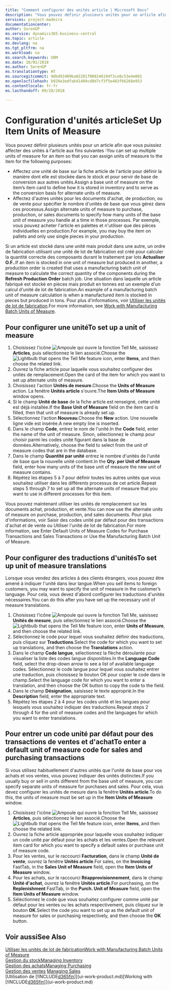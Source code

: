 ```yaml
---
title: "Comment configurer des unités article | Microsoft Docs"
description: "Vous pouvez définir plusieurs unités pour un article afin de pouvoir affecter des unités à l'article."
services: project-madeira
documentationcenter: 
author: SorenGP
ms.service: dynamics365-business-central
ms.topic: article
ms.devlang: na
ms.tgt_pltfrm: na
ms.workload: na
ms.search.keywords: UOM
ms.date: 10/01/2018
ms.author: SorenGP
ms.translationtype: HT
ms.sourcegitcommit: 9dbd92409ba02281f008246194f3ce0c53e4e001
ms.openlocfilehash: b920a3edfab41409cd8d7cf3f5e463f66268e953
ms.contentlocale: fr-fr
ms.lasthandoff: 09/28/2018

---
```

# <a name="set-up-item-units-of-measure"></a><span data-ttu-id="7e416-103">Configuration d'unités article</span><span class="sxs-lookup"><span data-stu-id="7e416-103">Set Up Item Units of Measure</span></span>
<span data-ttu-id="7e416-104">Vous pouvez définir plusieurs unités pour un article afin que vous puissiez affecter des unités à l'article aux fins suivantes :</span><span class="sxs-lookup"><span data-stu-id="7e416-104">You can set up multiple units of measure for an item so that you can assign units of measure to the item for the following purposes:</span></span>

- <span data-ttu-id="7e416-105">Affectez une unité de base sur la fiche article de l'article pour définir la manière dont elle est stockée dans le stock et pour servir de base de conversion aux autres unités.</span><span class="sxs-lookup"><span data-stu-id="7e416-105">Assign a base unit of measure on the item’s item card to define how it is stored in inventory and to serve as the conversion basis for alternate units of measure.</span></span>
- <span data-ttu-id="7e416-106">Affectez d'autres unités pour les documents d'achat, de production, ou de vente pour spécifier le nombre d'unités de base que vous gérez dans ces processus.</span><span class="sxs-lookup"><span data-stu-id="7e416-106">Assign alternate units of measure to purchase, production, or sales documents to specify how many units of the base unit of measure you handle at a time in those processes.</span></span> <span data-ttu-id="7e416-107">Par exemple, vous pouvez acheter l'article en palettes et n'utiliser que des pièces individuelles en production.</span><span class="sxs-lookup"><span data-stu-id="7e416-107">For example, you may buy the item on pallets and only use single pieces in your production.</span></span>

<span data-ttu-id="7e416-108">Si un article est stocké dans une unité mais produit dans une autre, un ordre de fabrication utilisant une unité de lot de fabrication est créé pour calculer la quantité correcte des composants durant le traitement par lots **Actualiser O.F.**.</span><span class="sxs-lookup"><span data-stu-id="7e416-108">If an item is stocked in one unit of measure but produced in another, a production order is created that uses a manufacturing batch unit of measure to calculate the correct quantity of the components during the **Refresh Production Order** batch job.</span></span> <span data-ttu-id="7e416-109">Une situation dans laquelle un article fabriqué est stocké en pièces mais produit en tonnes est un exemple d'un calcul d'unité de lot de fabrication.</span><span class="sxs-lookup"><span data-stu-id="7e416-109">An example of a manufacturing batch unit of measure calculation is when a manufactured item is stocked in pieces but produced in tons.</span></span> <span data-ttu-id="7e416-110">Pour plus d'informations, voir [Utiliser les unités de lot de fabrication](production-how-to-use-the-manufacturing-batch-unit-of-measure.md).</span><span class="sxs-lookup"><span data-stu-id="7e416-110">For more information, see [Work with Manufacturing Batch Units of Measure](production-how-to-use-the-manufacturing-batch-unit-of-measure.md).</span></span>

## <a name="to-set-up-a-unit-of-measure"></a><span data-ttu-id="7e416-111">Pour configurer une unité</span><span class="sxs-lookup"><span data-stu-id="7e416-111">To set up a unit of measure</span></span>
1. <span data-ttu-id="7e416-112">Choisissez l'icône ![Ampoule qui ouvre la fonction Tell Me](media/ui-search/search_small.png "Dites-moi ce que vous voulez faire"), saisissez **Articles**, puis sélectionnez le lien associé.</span><span class="sxs-lookup"><span data-stu-id="7e416-112">Choose the ![Lightbulb that opens the Tell Me feature](media/ui-search/search_small.png "Tell me what you want to do") icon, enter **Items**, and then choose the related link.</span></span>
2. <span data-ttu-id="7e416-113">Ouvrez la fiche article pour laquelle vous souhaitez configurer des unités de remplacement.</span><span class="sxs-lookup"><span data-stu-id="7e416-113">Open the card of the item for which you want to set up alternate units of measure.</span></span>
3. <span data-ttu-id="7e416-114">Choisissez l'action **Unités de mesure**.</span><span class="sxs-lookup"><span data-stu-id="7e416-114">Choose the **Units of Measure** action.</span></span> <span data-ttu-id="7e416-115">La fenêtre **Unités article** s'ouvre.</span><span class="sxs-lookup"><span data-stu-id="7e416-115">The **Item Units of Measure** window opens.</span></span>
4. <span data-ttu-id="7e416-116">Si le champ **Unité de base** de la fiche article est renseigné, cette unité est déjà installée.</span><span class="sxs-lookup"><span data-stu-id="7e416-116">If the **Base Unit of Measure** field on the item card is filled, then that unit of measure is already set up.</span></span>
5. <span data-ttu-id="7e416-117">Sélectionnez l'action **Nouveau**.</span><span class="sxs-lookup"><span data-stu-id="7e416-117">Choose the **New** action.</span></span> <span data-ttu-id="7e416-118">Une nouvelle ligne vide est insérée.</span><span class="sxs-lookup"><span data-stu-id="7e416-118">A new empty line is inserted.</span></span>
6. <span data-ttu-id="7e416-119">Dans le champ **Code**, entrez le nom de l'unité.</span><span class="sxs-lookup"><span data-stu-id="7e416-119">In the **Code** field, enter the name of the unit of measure.</span></span> <span data-ttu-id="7e416-120">Sinon, sélectionnez le champ pour choisir parmi les codes unité figurant dans la base de données.</span><span class="sxs-lookup"><span data-stu-id="7e416-120">Alternatively, choose the field to select from the unit of measure codes that are in the database.</span></span>
7. <span data-ttu-id="7e416-121">Dans le champ **Quantité par unité** entrez le nombre d'unités de l'unité de base que la nouvelle unité contient.</span><span class="sxs-lookup"><span data-stu-id="7e416-121">In the **Qty. per Unit of Measure** field, enter how many units of the base unit of measure the new unit of measure contains.</span></span>
8. <span data-ttu-id="7e416-122">Répétez les étapes 5 à 7 pour définir toutes les autres unités que vous souhaitez utiliser dans les différents processus de cet article.</span><span class="sxs-lookup"><span data-stu-id="7e416-122">Repeat steps 5 through 7 to set up all the alternate units of measure that you want to use in different processes for this item.</span></span>

<span data-ttu-id="7e416-123">Vous pouvez maintenant utiliser les unités de remplacement sur les documents achat, production, et vente.</span><span class="sxs-lookup"><span data-stu-id="7e416-123">You can now use the alternate units of measure on purchase, production, and sales documents.</span></span> <span data-ttu-id="7e416-124">Pour plus d'informations, voir Saisir des codes unité par défaut pour des transactions d'achat et de vente ou Utiliser l'unité de lot de fabrication.</span><span class="sxs-lookup"><span data-stu-id="7e416-124">For more information, see Enter Default Units of Measure Codes for Purchase Transactions and Sales Transactions or Use the Manufacturing Batch Unit of Measure.</span></span>

## <a name="to-set-up-unit-of-measure-translations"></a><span data-ttu-id="7e416-125">Pour configurer des traductions d'unités</span><span class="sxs-lookup"><span data-stu-id="7e416-125">To set up unit of measure translations</span></span>
<span data-ttu-id="7e416-126">Lorsque vous vendez des articles à des clients étrangers, vous pouvez être amené à indiquer l'unité dans leur langue.</span><span class="sxs-lookup"><span data-stu-id="7e416-126">When you sell items to foreign customers, you may want to specify the unit of measure in the customer’s language.</span></span> <span data-ttu-id="7e416-127">Pour cela, vous devez d'abord configurer les traductions d'unités nécessaires.</span><span class="sxs-lookup"><span data-stu-id="7e416-127">You can do this after you have set up the necessary unit of measure translations.</span></span>

1. <span data-ttu-id="7e416-128">Choisissez l'icône ![Ampoule qui ouvre la fonction Tell Me](media/ui-search/search_small.png "Dites-moi ce que vous voulez faire"), saisissez **Unités de mesure**, puis sélectionnez le lien associé.</span><span class="sxs-lookup"><span data-stu-id="7e416-128">Choose the ![Lightbulb that opens the Tell Me feature](media/ui-search/search_small.png "Tell me what you want to do") icon, enter **Units of Measure**, and then choose the related link.</span></span>
2. <span data-ttu-id="7e416-129">Sélectionnez le code pour lequel vous souhaitez définir des traductions, puis cliquez sur **Traductions**.</span><span class="sxs-lookup"><span data-stu-id="7e416-129">Select the code for which you want to set up translations, and then choose the **Translations** action.</span></span>
3. <span data-ttu-id="7e416-130">Dans le champ **Code langue**, sélectionnez la flèche déroulante pour visualiser la liste des codes langue disponibles.</span><span class="sxs-lookup"><span data-stu-id="7e416-130">In the **Language Code** field, select the drop-down arrow to see a list of available language codes.</span></span> <span data-ttu-id="7e416-131">Sélectionnez le code langue pour lequel vous souhaitez entrer une traduction, puis choisissez le bouton OK pour copier le code dans le champ.</span><span class="sxs-lookup"><span data-stu-id="7e416-131">Select the language code for which you want to enter a translation, and then choose the OK button to copy the code to the field.</span></span>
4. <span data-ttu-id="7e416-132">Dans le champ **Désignation**, saisissez le texte approprié.</span><span class="sxs-lookup"><span data-stu-id="7e416-132">In the **Description** field, enter the appropriate text.</span></span>
5. <span data-ttu-id="7e416-133">Répétez les étapes 2 à 4 pour les codes unité et les langues pour lesquels vous souhaitez indiquer des traductions.</span><span class="sxs-lookup"><span data-stu-id="7e416-133">Repeat steps 2 through 4 for the unit of measure codes and the languages for which you want to enter translations.</span></span>

## <a name="to-enter-a-default-unit-of-measure-code-for-sales-and-purchasing-transactions"></a><span data-ttu-id="7e416-134">Pour entrer un code unité par défaut pour des transactions de ventes et d'achat</span><span class="sxs-lookup"><span data-stu-id="7e416-134">To enter a default unit of measure code for sales and purchasing transactions</span></span>
<span data-ttu-id="7e416-135">Si vous utilisez habituellement d'autres unités que l'unité de base pour vos achats et vos ventes, vous pouvez indiquer des unités distinctes.</span><span class="sxs-lookup"><span data-stu-id="7e416-135">If you usually buy or sell in units different from the base unit of measure, you can specify separate units of measure for purchases and sales.</span></span> <span data-ttu-id="7e416-136">Pour cela, vous devez configurer les unités de mesure dans la fenêtre **Unités article**.</span><span class="sxs-lookup"><span data-stu-id="7e416-136">To do this, the units of measure must be set up in the **Item Units of Measure** window.</span></span>

1. <span data-ttu-id="7e416-137">Choisissez l'icône ![Ampoule qui ouvre la fonction Tell Me](media/ui-search/search_small.png "Dites-moi ce que vous voulez faire"), saisissez **Articles**, puis sélectionnez le lien associé.</span><span class="sxs-lookup"><span data-stu-id="7e416-137">Choose the ![Lightbulb that opens the Tell Me feature](media/ui-search/search_small.png "Tell me what you want to do") icon, enter **Items**, and then choose the related link.</span></span>
2. <span data-ttu-id="7e416-138">Ouvrez la fiche article appropriée pour laquelle vous souhaitez indiquer un code unité par défaut pour les achats et les ventes.</span><span class="sxs-lookup"><span data-stu-id="7e416-138">Open the relevant item card for which you want to specify a default sales or purchase unit of measure code.</span></span>
3. <span data-ttu-id="7e416-139">Pour les ventes, sur le raccourci **Facturation**, dans le champ **Unité de vente**, ouvrez la fenêtre **Unités article**.</span><span class="sxs-lookup"><span data-stu-id="7e416-139">For sales, on the **Invoicing** FastTab, in the **Sales Unit of Measure** field, open the **Item Units of Measure** window.</span></span>
4. <span data-ttu-id="7e416-140">Pour les achats, sur le raccourci **Réapprovisionnement**, dans le champ **Unité d'achat**, ouvrez la fenêtre **Unités article**.</span><span class="sxs-lookup"><span data-stu-id="7e416-140">For purchasing, on the **Replenishment** FastTab, in the **Purch. Unit of Measure** field, open the **Item Units of Measure** window.</span></span>
5. <span data-ttu-id="7e416-141">Sélectionnez le code que vous souhaitez configurer comme unité par défaut pour les ventes ou les achats respectivement, puis cliquez sur le bouton **OK**.</span><span class="sxs-lookup"><span data-stu-id="7e416-141">Select the code you want to set up as the default unit of measure for sales or purchasing respectively, and then choose the **OK** button.</span></span>

## <a name="see-also"></a><span data-ttu-id="7e416-142">Voir aussi</span><span class="sxs-lookup"><span data-stu-id="7e416-142">See Also</span></span>
[<span data-ttu-id="7e416-143">Utiliser les unités de lot de fabrication</span><span class="sxs-lookup"><span data-stu-id="7e416-143">Work with Manufacturing Batch Units of Measure</span></span>](production-how-to-use-the-manufacturing-batch-unit-of-measure.md)  
[<span data-ttu-id="7e416-144">Gestion du stock</span><span class="sxs-lookup"><span data-stu-id="7e416-144">Managing Inventory</span></span>](inventory-manage-inventory.md)  
[<span data-ttu-id="7e416-145">Gestion des achats</span><span class="sxs-lookup"><span data-stu-id="7e416-145">Managing Purchasing</span></span>](purchasing-manage-purchasing.md)  
<span data-ttu-id="7e416-146">[Gestion des ventes](sales-manage-sales.md)  </span><span class="sxs-lookup"><span data-stu-id="7e416-146">[Managing Sales](sales-manage-sales.md)  </span></span>  
<span data-ttu-id="7e416-147">[Utilisation de [!INCLUDE[d365fin](includes/d365fin_md.md)]](ui-work-product.md)</span><span class="sxs-lookup"><span data-stu-id="7e416-147">[Working with [!INCLUDE[d365fin](includes/d365fin_md.md)]](ui-work-product.md)</span></span>


